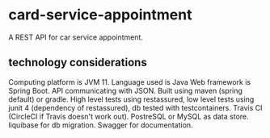 # card-service-appointment

A REST API for car service appointment.

## technology considerations

Computing platform is JVM 11.
Language used is Java
Web framework is Spring Boot.
API communicating with JSON.
Built using maven (spring default) or gradle.
High level tests using restassured, low level tests using junit 4 (dependency of restassured), db tested with testcontainers.
Travis CI (CircleCI if Travis doesn't work out).
PostreSQL or MySQL as data store.
liquibase for db migration.
Swagger for documentation.
